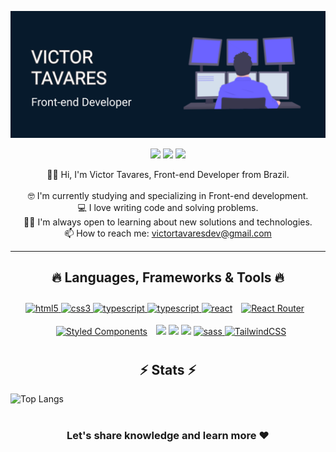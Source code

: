 ![Victor Tavares](./topo.png)

<p align="center">
 <a href="https://github.com/victortavaresdev"><img src="https://img.shields.io/badge/GitHub-100000?style=for-the-badge&logo=github&logoColor=white" height="20" /></a>
 <a href="mailto:victortavaresdev@gmail.com"><img src="https://img.shields.io/badge/Gmail-D14836?style=for-the-badge&logo=gmail&logoColor=white" height="20" /></a>
 <a href="https://www.linkedin.com/in/victor-tavares-dev/"><img src="https://img.shields.io/badge/LinkedIn-0077B5?style=for-the-badge&logo=linkedin&logoColor=white" height="20" /></a>
</p>

<p align="center">
  🙋‍♂️ Hi, I'm Victor Tavares, Front-end Developer from Brazil.
  <br>
  <br>
  🤓 I'm currently studying and specializing in Front-end development.
  <br>
  💻 I love writing code and solving problems.
  <br>
  👨‍💻 I'm always open to learning about new solutions and technologies.
  <br>
  📫 How to reach me: <a href="mailto: victortavaresdev@gmail.com">victortavaresdev@gmail.com</a>
</p>

<hr>
<h2 align="center">🔥 Languages, Frameworks & Tools 🔥</h2>

<p align="center">
    <a href="https://www.w3.org/html/" target="_blank"> <img src="https://img.shields.io/badge/HTML5-282C34?logo=html5&logoColor=E34F26" alt="html5" height="25"/>     </a>
    <a href="https://www.w3schools.com/css/" target="_blank"> <img src="https://img.shields.io/badge/CSS3-282C34?logo=css3&logoColor=1572B6" alt="css3"               height="25"/> </a>
     <a href="https://developer.mozilla.org/en-US/docs/Web/JavaScript" target="_blank"> <img src="https://img.shields.io/badge/TypeScript-282C34? logo=JavaScript&logoColor=F7DF1E"           alt="typescript" height="25"/> </a> 
    <a href="https://www.typescriptlang.org/" target="_blank"> <img src="https://img.shields.io/badge/TypeScript-282C34? logo=TypeScript&logoColor=F7DF1E"           alt="typescript" height="25"/> </a> 
    <a href="https://reactjs.org/" target="_blank"> <img src="https://img.shields.io/badge/React-282C34?logo=react&logoColor=61dafb" alt="react" height="25"/></a>
    <a href="https://nextjs.org/" target="_blank"><img style="margin: 10px" src="https://img.shields.io/badge/Next-282C34?logo=nextjs&logoColor=d6100d" alt="React     Router" height="25" /></a>
    <a href="https://styled-components.com/" target="_blank"><img style="margin: 10px" src="https://img.shields.io/static/v1?label=&message=styled-components&color=282C34&logo=styled-components&logoColor=DB7093" alt="Styled Components" height="25" /></a>
   <a href="https://testing-library.com/"><img src="https://img.shields.io/badge/Testing_Library-282C34?Testing_Library=for-the-badge&logo=testing-library&logoColor=ED3B3A"  height="25" /></a>
   <a href="https://jestjs.io/"><img src="https://img.shields.io/badge/Jest-282C34?logo=jest&logoColor=40f561"  height="25" /></a>
   <a href="https://git-scm.com/"><img src="https://img.shields.io/badge/git-282C34?logo=git&logoColor=F05032"  height="25" /></a>
   <a href="https://sass-lang.com" target="_blank"> <img src="https://img.shields.io/badge/Sass-282C34?logo=sass&logoColor=CC6699" alt="sass" height="25"/> </a>
   <a href="https://tailwindcss.com/" target="_blank"> <img src="https://img.shields.io/badge/TailwindCSS-282C34?logo=Tailwindcss&logoColor=CC6699"                  alt="TailwindCSS" height="25"/> </a>
</p>

<h2 align="center">⚡ Stats ⚡</h2>

![Top Langs](https://github-readme-stats.vercel.app/api/top-langs/?username=victortavaresdev&layout=compact&theme=tokyonight)

#

<div align="center">

### Let's share knowledge and learn more ❤️ 

</div>











 

